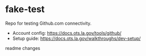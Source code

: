 # fake-test

Repo for testing Github.com connectivity.

- Account config: <https://docs.ots.la.gov/tools/github/>
- Setup guide: <https://docs.ots.la.gov/walkthroughs/dev-setup/>

readme changes